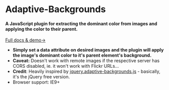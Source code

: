 Adaptive-Backgrounds
====================

#### A JavaScript plugin for extracting the dominant color from images and applying the color to their parent.

<a href="http://benhowdle89.github.io/Adaptive-Backgrounds/">Full docs &amp; demo&rarr;</a>

<ul>
<li><b>Simply set a data attribute on desired images and the plugin will apply the image's dominant color to it's parent element's background.</b></li>
<li><b>Caveat:</b> Doesn't work with remote images if the respective server has CORS disabled, ie. it won't work with Flickr URLs...</li>
<li><b>Credit</b>: Heavily inspired by <a href="https://github.com/briangonzalez/jquery.adaptive-backgrounds.js">jquery.adaptive-backgrounds.js</a> - basically, it's the jQuery free version.</li>
<li>Browser support: IE9+</li>
</ul>
